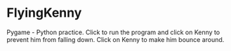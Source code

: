 # FlyingKenny
Pygame - Python practice.
Click to run the program and click on Kenny to prevent him from falling down.
Click on Kenny to make him bounce around.
